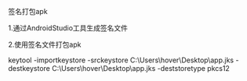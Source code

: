 签名打包apk

1.通过AndroidStudio工具生成签名文件

2.使用签名文件打包apk


keytool -importkeystore -srckeystore C:\Users\hover\Desktop\app.jks -destkeystore C:\Users\hover\Desktop\app.jks -deststoretype pkcs12